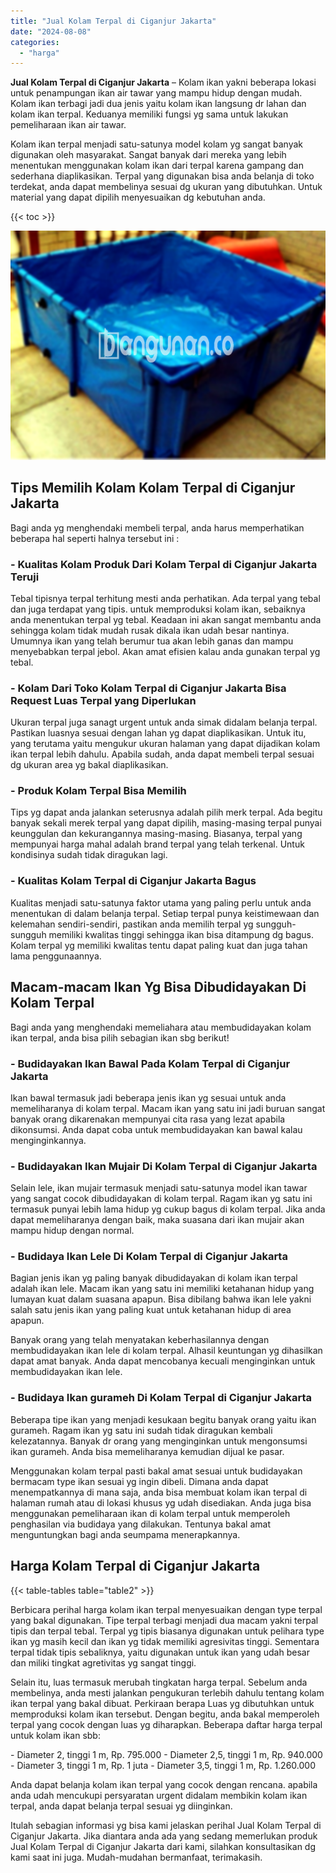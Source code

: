 ```yaml
---
title: "Jual Kolam Terpal di Ciganjur Jakarta"
date: "2024-08-08"
categories: 
  - "harga"
---
```


**Jual Kolam Terpal di Ciganjur Jakarta** – Kolam ikan yakni beberapa lokasi untuk penampungan ikan air tawar yang mampu hidup dengan mudah. Kolam ikan terbagi jadi dua jenis yaitu kolam ikan langsung dr lahan dan kolam ikan terpal. Keduanya memiliki fungsi yg sama untuk lakukan pemeliharaan ikan air tawar.

Kolam ikan terpal menjadi satu-satunya model kolam yg sangat banyak digunakan oleh masyarakat. Sangat banyak dari mereka yang lebih menentukan menggunakan kolam ikan dari terpal karena gampang dan sederhana diaplikasikan. Terpal yang digunakan bisa anda belanja di toko terdekat, anda dapat membelinya sesuai dg ukuran yang dibutuhkan. Untuk material yang dapat dipilih menyesuaikan dg kebutuhan anda.

{{< toc >}}

![Jual Kolam Terpal di Ciganjur Jakarta](/images/jual-kolam-terpal-29.png)

## Tips Memilih Kolam Kolam Terpal di Ciganjur Jakarta

Bagi anda yg menghendaki membeli terpal, anda harus memperhatikan beberapa hal seperti halnya tersebut ini :

### \- Kualitas Kolam Produk Dari Kolam Terpal di Ciganjur Jakarta Teruji

Tebal tipisnya terpal terhitung mesti anda perhatikan. Ada terpal yang tebal dan juga terdapat yang tipis. untuk memproduksi kolam ikan, sebaiknya anda menentukan terpal yg tebal. Keadaan ini akan sangat membantu anda sehingga kolam tidak mudah rusak dikala ikan udah besar nantinya. Umumnya ikan yang telah berumur tua akan lebih ganas dan mampu menyebabkan terpal jebol. Akan amat efisien kalau anda gunakan terpal yg tebal.

### \- Kolam Dari Toko Kolam Terpal di Ciganjur Jakarta Bisa Request Luas Terpal yang Diperlukan

Ukuran terpal juga sanagt urgent untuk anda simak didalam belanja terpal. Pastikan luasnya sesuai dengan lahan yg dapat diaplikasikan. Untuk itu, yang terutama yaitu mengukur ukuran halaman yang dapat dijadikan kolam ikan terpal lebih dahulu. Apabila sudah, anda dapat membeli terpal sesuai dg ukuran area yg bakal diaplikasikan.

### \- Produk Kolam Terpal Bisa Memilih

Tips yg dapat anda jalankan seterusnya adalah pilih merk terpal. Ada begitu banyak sekali merek terpal yang dapat dipilih, masing-masing terpal punyai keunggulan dan kekurangannya masing-masing. Biasanya, terpal yang mempunyai harga mahal adalah brand terpal yang telah terkenal. Untuk kondisinya sudah tidak diragukan lagi.

### \- Kualitas Kolam Terpal di Ciganjur Jakarta Bagus

Kualitas menjadi satu-satunya faktor utama yang paling perlu untuk anda menentukan di dalam belanja terpal. Setiap terpal punya keistimewaan dan kelemahan sendiri-sendiri, pastikan anda memilih terpal yg sungguh-sungguh memiliki kwalitas tinggi sehingga ikan bisa ditampung dg bagus. Kolam terpal yg memiliki kwalitas tentu dapat paling kuat dan juga tahan lama penggunaannya.

## Macam-macam Ikan Yg Bisa Dibudidayakan Di Kolam Terpal

Bagi anda yang menghendaki memeliahara atau membudidayakan kolam ikan terpal, anda bisa pilih sebagian ikan sbg berikut!

### \- Budidayakan Ikan Bawal Pada Kolam Terpal di Ciganjur Jakarta

Ikan bawal termasuk jadi beberapa jenis ikan yg sesuai untuk anda memeliharanya di kolam terpal. Macam ikan yang satu ini jadi buruan sangat banyak orang dikarenakan mempunyai cita rasa yang lezat apabila dikonsumsi. Anda dapat coba untuk membudidayakan kan bawal kalau menginginkannya.

### \- Budidayakan Ikan Mujair Di Kolam Terpal di Ciganjur Jakarta

Selain lele, ikan mujair termasuk menjadi satu-satunya model ikan tawar yang sangat cocok dibudidayakan di kolam terpal. Ragam ikan yg satu ini termasuk punyai lebih lama hidup yg cukup bagus di kolam terpal. Jika anda dapat memeliharanya dengan baik, maka suasana dari ikan mujair akan mampu hidup dengan normal.

### \- Budidaya Ikan Lele Di Kolam Terpal di Ciganjur Jakarta

Bagian jenis ikan yg paling banyak dibudidayakan di kolam ikan terpal adalah ikan lele. Macam ikan yang satu ini memiliki ketahanan hidup yang lumayan kuat dalam suasana apapun. Bisa dibilang bahwa ikan lele yakni salah satu jenis ikan yang paling kuat untuk ketahanan hidup di area apapun.

Banyak orang yang telah menyatakan keberhasilannya dengan membudidayakan ikan lele di kolam terpal. Alhasil keuntungan yg dihasilkan dapat amat banyak. Anda dapat mencobanya kecuali menginginkan untuk membudidayakan ikan lele.

### \- Budidaya Ikan gurameh Di Kolam Terpal di Ciganjur Jakarta

Beberapa tipe ikan yang menjadi kesukaan begitu banyak orang yaitu ikan gurameh. Ragam ikan yg satu ini sudah tidak diragukan kembali kelezatannya. Banyak dr orang yang menginginkan untuk mengonsumsi ikan gurameh. Anda bisa memeliharanya kemudian dijual ke pasar.

Menggunakan kolam terpal pasti bakal amat sesuai untuk budidayakan bermacam type ikan sesuai yg ingin dibeli. Dimana anda dapat menempatkannya di mana saja, anda bisa membuat kolam ikan terpal di halaman rumah atau di lokasi khusus yg udah disediakan. Anda juga bisa menggunakan pemeliharaan ikan di kolam terpal untuk memperoleh penghasilan via budidaya yang dilakukan. Tentunya bakal amat menguntungkan bagi anda seumpama menerapkannya.

## Harga Kolam Terpal di Ciganjur Jakarta

{{< table-tables table="table2" >}}

Berbicara perihal harga kolam ikan terpal menyesuaikan dengan type terpal yang bakal digunakan. Tipe terpal terbagi menjadi dua macam yakni terpal tipis dan terpal tebal. Terpal yg tipis biasanya digunakan untuk pelihara type ikan yg masih kecil dan ikan yg tidak memiliki agresivitas tinggi. Sementara terpal tidak tipis sebaliknya, yaitu digunakan untuk ikan yang udah besar dan miliki tingkat agretivitas yg sangat tinggi.

Selain itu, luas termasuk merubah tingkatan harga terpal. Sebelum anda membelinya, anda mesti jalankan pengukuran terlebih dahulu tentang kolam ikan terpal yang bakal dibuat. Perkiraan berapa Luas yg dibutuhkan untuk memproduksi kolam ikan tersebut. Dengan begitu, anda bakal memperoleh terpal yang cocok dengan luas yg diharapkan. Beberapa daftar harga terpal untuk kolam ikan sbb:

\- Diameter 2, tinggi 1 m, Rp. 795.000 - Diameter 2,5, tinggi 1 m, Rp. 940.000 - Diameter 3, tinggi 1 m, Rp. 1 juta - Diameter 3,5, tinggi 1 m, Rp. 1.260.000

Anda dapat belanja kolam ikan terpal yang cocok dengan rencana. apabila anda udah mencukupi persyaratan urgent didalam membikin kolam ikan terpal, anda dapat belanja terpal sesuai yg diinginkan.

Itulah sebagian informasi yg bisa kami jelaskan perihal Jual Kolam Terpal di Ciganjur Jakarta. Jika diantara anda ada yang sedang memerlukan produk Jual Kolam Terpal di Ciganjur Jakarta dari kami, silahkan konsultasikan dg kami saat ini juga. Mudah-mudahan bermanfaat, terimakasih.
